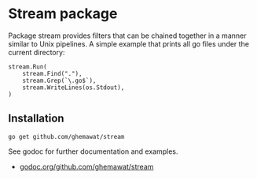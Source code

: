 # Stream package

Package stream provides filters that can be chained together in a manner
similar to Unix pipelines.  A simple example that prints all go files
under the current directory:

	stream.Run(
		stream.Find("."),
		stream.Grep(`\.go$`),
		stream.WriteLines(os.Stdout),
	)

## Installation

~~~~
go get github.com/ghemawat/stream
~~~~

See godoc for further documentation and examples.

*   [godoc.org/github.com/ghemawat/stream](http://godoc.org/github.com/ghemawat/stream)
